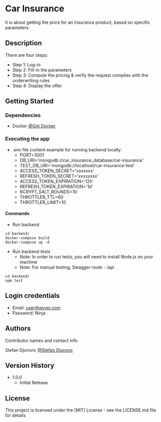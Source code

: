 # Car Insurance

It is about getting the price for an insurance product, based on specific parameters.

## Description

There are four steps:

* Step 1: Log-in
* Step 2: Fill-in the parameters
* Step 3: Compute the pricing & verify the request complies with the underwriting rules
* Step 4: Display the offer

## Getting Started

### Dependencies

* Docker
  [@Get Docker](https://docs.docker.com/get-docker/)

[comment]: <> (### Installing)

[comment]: <> (* How/where to download your program)

[comment]: <> (* Any modifications needed to be made to files/folders)

### Executing the app

* .env file content example for running backend locally:
    * PORT=3001
    * DB_URI='mongodb://car_insurance_database/car-insurance'
    * TEST_DB_URI='mongodb://localhost/car-insurance-test'
    * ACCESS_TOKEN_SECRET='xxxxxxx'
    * REFRESH_TOKEN_SECRET='xxxxxxxx'
    * ACCESS_TOKEN_EXPIRATION='12h'
    * REFRESH_TOKEN_EXPIRATION='1d'
    * BCRYPT_SALT_ROUNDS=10
    * THROTTLER_TTL=60
    * THROTTLER_LIMIT=10

#### Commands

* Run backend

```
cd backend/
docker-compose build
docker-compose up -d
```

* Run backend tests
    * Note: In order to run tests, you will need to install Node.js on your machine
    * Note: For manual testing, Swagger route - /api

```
cd backend/
npm test
```

[comment]: <> (## Help)

[comment]: <> (Any advise for common problems or issues.)

[comment]: <> (```)

[comment]: <> (command to run if program contains helper info)

[comment]: <> (```)

## Login credentials

* Email: user@qover.com
* Password: Ninja

## Authors

Contributor names and contact info

Stefan Djurovic
[@Stefan Djurovic](https://github.com/steLeLizer)

## Version History

* 1.0.0
    * Initial Release

## License

This project is licensed under the [MIT] License - see the LICENSE.md file for details

[comment]: <> (## Acknowledgments)

[comment]: <> (Inspiration, code snippets, etc.)

[comment]: <> (* [awesome-readme]&#40;https://github.com/matiassingers/awesome-readme&#41;)

[comment]: <> (* [PurpleBooth]&#40;https://gist.github.com/PurpleBooth/109311bb0361f32d87a2&#41;)

[comment]: <> (* [dbader]&#40;https://github.com/dbader/readme-template&#41;)

[comment]: <> (* [zenorocha]&#40;https://gist.github.com/zenorocha/4526327&#41;)

[comment]: <> (* [fvcproductions]&#40;https://gist.github.com/fvcproductions/1bfc2d4aecb01a834b46&#41;)
